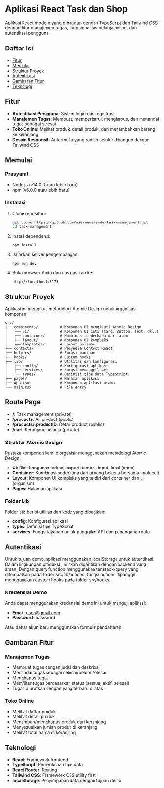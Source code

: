 # Aplikasi React Task dan Shop

Aplikasi React modern yang dibangun dengan TypeScript dan Tailwind CSS dengan fitur manajemen tugas, fungsionalitas belanja online, dan autentikasi pengguna.

## Daftar Isi

- [Fitur](#fitur)
- [Memulai](#memulai)
- [Struktur Proyek](#struktur-proyek)
- [Autentikasi](#autentikasi)
- [Gambaran Fitur](#gambaran-fitur)
- [Teknologi](#teknologi)

## Fitur

- **Autentikasi Pengguna**: Sistem login dan registrasi
- **Manajemen Tugas**: Membuat, memperbarui, menghapus, dan menandai tugas sebagai selesai
- **Toko Online**: Melihat produk, detail produk, dan menambahkan barang ke keranjang
- **Desain Responsif**: Antarmuka yang ramah seluler dibangun dengan Tailwind CSS

## Memulai

### Prasyarat

- Node.js (v14.0.0 atau lebih baru)
- npm (v6.0.0 atau lebih baru)

### Instalasi

1. Clone repositori:

   ```bash
   git clone https://github.com/username-anda/task-management.git
   cd task-management
   ```

2. Install dependensi:

   ```bash
   npm install
   ```

3. Jalankan server pengembangan:
   ```bash
   npm run dev
   ```
4. Buka browser Anda dan navigasikan ke:
   ```
   http://localhost:5173
   ```

## Struktur Proyek

Aplikasi ini mengikuti metodologi Atomic Design untuk organisasi komponen:

```
src/
├── components/          # Komponen UI mengikuti Atomic Design
│   └── ui/              # Komponen UI inti (Card, Button, Text, dll.)
│   ├── container/       # Kombinasi sederhana dari atom
│   ├── layout/          # Komponen UI kompleks
│   ├── templates/       # Layout halaman
├── contexts/            # Penyedia Context React
├── helpers/             # Fungsi bantuan
├── hooks/               # Custom hooks
├── lib/                 # Utilitas dan konfigurasi
│   ├── config/          # Konfigurasi aplikasi
│   ├── services/        # Fungsi memanggil API
│   └── types/           # Definisi tipe data TypeScript
├── pages/               # Halaman aplikasi
├── App.tsx              # Komponen aplikasi utama
└── main.tsx             # File entry
```

## Route Page

- **/**: Task management (private)
- **/products**: All product (public)
- **/products/:productID**: Detail product (public)
- **/cart**: Keranjang belanja (private)

### Struktur Atomic Design

Pustaka komponen kami diorganisir menggunakan metodologi Atomic Design:

- **Ui**: Blok bangunan terkecil seperti tombol, input, label (atom)
- **Container**: Kombinasi sederhana dari ui yang bekerja bersama (molecul)
- **Layout**: Komponen UI kompleks yang terdiri dari container dan ui (organism)
- **Pages**: Halaman aplikasi

### Folder Lib

Folder `lib` berisi utilitas dan kode yang dibagikan:

- **config**: Konfigurasi aplikasi
- **types**: Definisi tipe TypeScript
- **services**: Fungsi layanan untuk panggilan API dan penanganan data

## Autentikasi

Untuk tujuan demo, aplikasi menggunakan localStorage untuk autentikasi. Dalam lingkungan produksi, ini akan digantikan dengan backend yang aman. Dengan query function menggunakan tanstack-query yang ditempatkan pada folder src/lib/actions, fungsi actions dipanggil menggunakan custom hooks pada folder src/hooks.

### Kredensial Demo

Anda dapat menggunakan kredensial demo ini untuk menguji aplikasi:

- **Email**: user@gmail.com
- **Password**: password

Atau daftar akun baru menggunakan formulir pendaftaran.

## Gambaran Fitur

### Manajemen Tugas

- Membuat tugas dengan judul dan deskripsi
- Menandai tugas sebagai selesai/belum selesai
- Menghapus tugas
- Memfilter tugas berdasarkan status (semua, aktif, selesai)
- Tugas diurutkan dengan yang terbaru di atas

### Toko Online

- Melihat daftar produk
- Melihat detail produk
- Menambah/menghapus produk dari keranjang
- Menyesuaikan jumlah produk di keranjang
- Melihat total harga di keranjang

## Teknologi

- **React**: Framework frontend
- **TypeScript**: Pemeriksaan tipe data
- **React Router**: Routing
- **Tailwind CSS**: Framework CSS utility first
- **localStorage**: Penyimpanan data dengan tujuan demo
